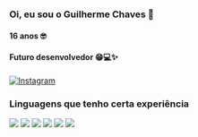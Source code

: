 ### Oi, eu sou o Guilherme Chaves &#x1F44B;
#### 16 anos &#x1F913;
#### Futuro desenvolvedor &#x1F601;&#x1F4BB;&#x2728;
[![Instagram](https://img.shields.io/badge/Instagram-E4405F?style=for-the-badge&logo=instagram&logoColor=white)](https://www.instagram.com/guichaves20/)

### Linguagens que tenho certa experiência

![](https://img.shields.io/badge/Python-14354C?style=for-the-badge&logo=python&logoColor=white) ![](https://img.shields.io/badge/HTML5-E34F26?style=for-the-badge&logo=html5&logoColor=white) ![](https://img.shields.io/badge/CSS3-1572B6?style=for-the-badge&logo=css3&logoColor=white) ![](https://img.shields.io/badge/JavaScript-F7DF1E?style=for-the-badge&logo=javascript&logoColor=black) ![](https://img.shields.io/badge/PHP-777BB4?style=for-the-badge&logo=php&logoColor=white) ![](https://img.shields.io/badge/MySQL-00000F?style=for-the-badge&logo=mysql&logoColor=white)
